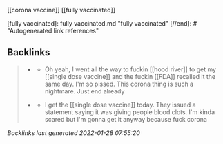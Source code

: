 [[corona vaccine]]
[[fully vaccinated]]

[//begin]: # "Autogenerated link references for markdown compatibility"
[fully vaccinated]: fully vaccinated.md "fully vaccinated"
[//end]: # "Autogenerated link references"

## Backlinks

> - [](2021-04-14.md)
>   - Oh yeah, I went all the way to fuckin [[hood river]] to get my [[single dose vaccine]] and the fuckin [[FDA]] recalled it the same day. I'm so pissed. This corona thing is such a nightmare. Just end already
>    
> - [](2021-04-13.md)
>   - I get the [[single dose vaccine]] today. They issued a statement saying it was giving people blood clots. I'm kinda scared but I'm gonna get it anyway because fuck corona

_Backlinks last generated 2022-01-28 07:55:20_
